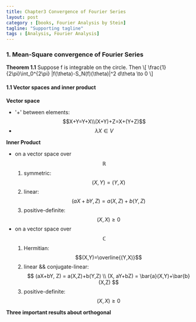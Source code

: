 ```yaml
---
title: Chapter3 Convergence of Fourier Series 
layout: post
category : [books, Fourier Analysis by Stein]
tagline: "Supporting tagline"
tags : [Analysis, Fourier Analysis]
---
```

### 1. Mean-Square convergence of Fourier Series  

**Theorem 1.1** Suppose f is integrable on the circle. Then
\\[
\frac{1}{2\pi}\int_0^{2\pi} |f(\theta)-S_N(f)(\theta)|^2 d\theta \to 0 
\\]

#### 1.1 Vector spaces and inner product  
**Vector space**  

* '+' between elements:  $$X+Y=Y+X\\(X+Y)+Z=X+(Y+Z)$$  
* $$\lambda X \in V$$  

**Inner Product**  

* on a vector space over $$\mathbb{R}$$   
    1. symmetric: $$(X,Y)=(Y,X)$$  
    2. linear: $$(aX+bY, Z) = a(X,Z)+b(Y,Z)$$  
    3. positive-definite: $$(X,X)\ge 0$$    
* on a vector space over $$\mathbb{C}$$   
    1. Hermitian: $$(X,Y)=\overline{(Y,X)}$$  
    2. linear && conjugate-linear:  $$ (aX+bY, Z) = a(X,Z)+b(Y,Z)  \\  (X, aY+bZ) = \bar{a}(X,Y)+\bar{b}(X,Z)  $$  
    3. positive-definite: $$(X,X)\ge 0$$    

**Three important results about orthogonal**  

